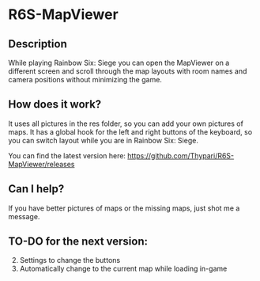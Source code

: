 # R6S-MapViewer

## Description
While playing Rainbow Six: Siege you can open the MapViewer on a different screen and scroll through the map layouts with room names and camera positions without minimizing the game.

## How does it work?
It uses all pictures in the res folder, so you can add your own pictures of maps. It has a global hook for the left and right buttons of the keyboard, so you can switch layout while you are in Rainbow Six: Siege.

You can find the latest version here: https://github.com/Thypari/R6S-MapViewer/releases

## Can I help?
If you have better pictures of maps or the missing maps, just shot me a message.

## TO-DO for the next version:
2. Settings to change the buttons
1. Automatically change to the current map while loading in-game
